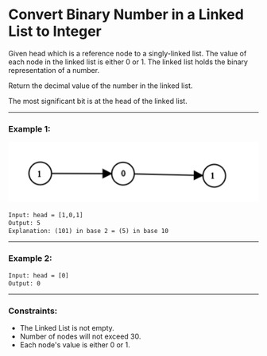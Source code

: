 # Convert Binary Number in a Linked List to Integer

Given head which is a reference node to a singly-linked list. The value of each node in the linked list is either 0 or 1. The linked list holds the binary representation of a number.

Return the decimal value of the number in the linked list.

The most significant bit is at the head of the linked list.

---

### Example 1:

![Example](Example.png)

```
Input: head = [1,0,1]
Output: 5
Explanation: (101) in base 2 = (5) in base 10
```

---

### Example 2:

```
Input: head = [0]
Output: 0
```

---

### Constraints:

- The Linked List is not empty.
- Number of nodes will not exceed 30.
- Each node's value is either 0 or 1.
